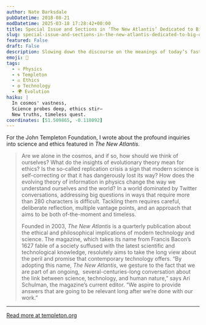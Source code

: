 ```yaml
---
author: Nate Barksdale
pubDatetime: 2018-08-21
modDatetime: 2025-03-18 17:28:42+00:00
title: Special Issue and Sections in ‘The New Atlantis’ Dedicated to Big Questions
slug: special-issue-and-sections-in-the-new-atlantis-dedicated-to-big-questions
featured: False
draft: False
description: Slowing down the discourse on the meanings of today’s fast-paced technological and scientific change.
emoji: 🔬
tags:
  - ⚛️ Physics
  - 🌀 Templeton
  - ⚖️ Ethics
  - ⚙️ Technology
  - 🌍 Evolution
haiku: |
  In cosmos' vastness,  
  Science probes deep, ethics stir—  
  New truths, timeless quest.
coordinates: [51.509865, -0.118092]
---
```


For the John Templeton Foundation, I wrote about the profound inquiries into science and ethics featured in _The New Atlantis._

> Are we alone in the cosmos, and if so, how should we think of ourselves? What do the insights of evolutionary theory mean for ethics? Is the so-called replication crisis a sign that modern science is self-correcting or that it has dangerously lost its way? How does the evolving theory of information in physics change the way we understand ourselves and the world? In a world dominated by Twitter conversations, addressing big questions in ways that require more than 280 characters is difficult. Tackling them requires careful, deliberate reflection, multiple vantage points, and an approach that aims to be both of-the-moment and timeless.
>
> Founded in 2003, _The New Atlantis_ is a quarterly publication about the ethical and philosophical implications of modern technology and science. The magazine, which takes its name from Francis Bacon’s 1627 fable of a society suffused with the latest scientific and technological knowledge, resolutely aims to take the long view about the peril and promise that contemporary technology offers. “By adopting this name, _The New Atlantis_, we gesture to the fact that we are part of an ongoing,  several-centuries-long conversation about the link between science, technology, and human nature,” says Ari Schulman, the magazine’s current editor. “We aspire to provide answers that are going to be relevant long after we’re done with our work.”

---

[Read more at templeton.org](https://www.templeton.org/grant/special-issue-and-sections-in-the-new-atlantis-dedicated-to-big-questions)
